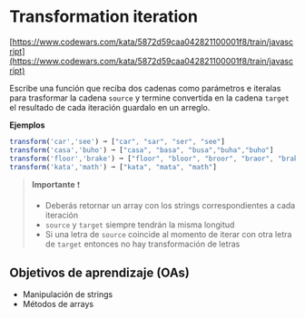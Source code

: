 
# Transformation iteration

[https://www.codewars.com/kata/5872d59caa042821100001f8/train/javascript](https://www.codewars.com/kata/5872d59caa042821100001f8/train/javascript)

Escribe una función que reciba dos cadenas como parámetros e iteralas para
trasformar la cadena `source` y termine convertida en la cadena `target` el
resultado de cada iteración guardalo en un arreglo.

__Ejemplos__

```js
transform('car','see') ➞ ["car", "sar", "ser", "see"]
transform('casa','buho') ➞ ["casa", "basa", "busa","buha","buho"]
transform('floor','brake') ➞ ["floor", "bloor", "broor", "braor", "brakr", "brake"]
transform('kata','math') ➞ ["kata", "mata", "math"]
```

> __Importante__ ❗
>
> - Deberás retornar un array con los strings correspondientes a cada iteración
> - `source` y `target` siempre tendrán la misma longitud
> - Si una letra  de `source` coincide al momento de iterar con otra letra de `target`
> entonces no hay transformación de letras

## Objetivos de aprendizaje (OAs)

- Manipulación de strings
- Métodos de arrays
